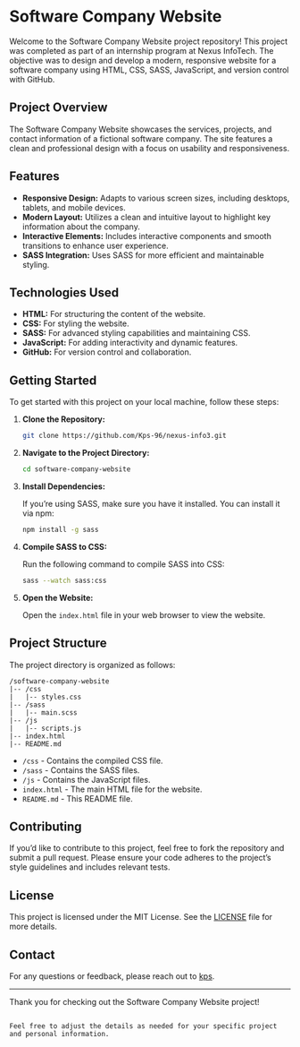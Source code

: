 # Software Company Website

Welcome to the Software Company Website project repository! This project was completed as part of an internship program at Nexus InfoTech. The objective was to design and develop a modern, responsive website for a software company using HTML, CSS, SASS, JavaScript, and version control with GitHub.

## Project Overview

The Software Company Website showcases the services, projects, and contact information of a fictional software company. The site features a clean and professional design with a focus on usability and responsiveness.

## Features

- **Responsive Design:** Adapts to various screen sizes, including desktops, tablets, and mobile devices.
- **Modern Layout:** Utilizes a clean and intuitive layout to highlight key information about the company.
- **Interactive Elements:** Includes interactive components and smooth transitions to enhance user experience.
- **SASS Integration:** Uses SASS for more efficient and maintainable styling.

## Technologies Used

- **HTML:** For structuring the content of the website.
- **CSS:** For styling the website.
- **SASS:** For advanced styling capabilities and maintaining CSS.
- **JavaScript:** For adding interactivity and dynamic features.
- **GitHub:** For version control and collaboration.

## Getting Started

To get started with this project on your local machine, follow these steps:

1. **Clone the Repository:**

   ```bash
   git clone https://github.com/Kps-96/nexus-info3.git
   ```

2. **Navigate to the Project Directory:**

   ```bash
   cd software-company-website
   ```

3. **Install Dependencies:**

   If you’re using SASS, make sure you have it installed. You can install it via npm:

   ```bash
   npm install -g sass
   ```

4. **Compile SASS to CSS:**

   Run the following command to compile SASS into CSS:

   ```bash
   sass --watch sass:css
   ```

5. **Open the Website:**

   Open the `index.html` file in your web browser to view the website.

## Project Structure

The project directory is organized as follows:

```
/software-company-website
|-- /css
|   |-- styles.css
|-- /sass
|   |-- main.scss
|-- /js
|   |-- scripts.js
|-- index.html
|-- README.md
```

- `/css` - Contains the compiled CSS file.
- `/sass` - Contains the SASS files.
- `/js` - Contains the JavaScript files.
- `index.html` - The main HTML file for the website.
- `README.md` - This README file.

## Contributing

If you’d like to contribute to this project, feel free to fork the repository and submit a pull request. Please ensure your code adheres to the project’s style guidelines and includes relevant tests.

## License

This project is licensed under the MIT License. See the [LICENSE](LICENSE) file for more details.

## Contact

For any questions or feedback, please reach out to [kps](kpsitmail007@gmail.com).

---

Thank you for checking out the Software Company Website project!

```

Feel free to adjust the details as needed for your specific project and personal information.